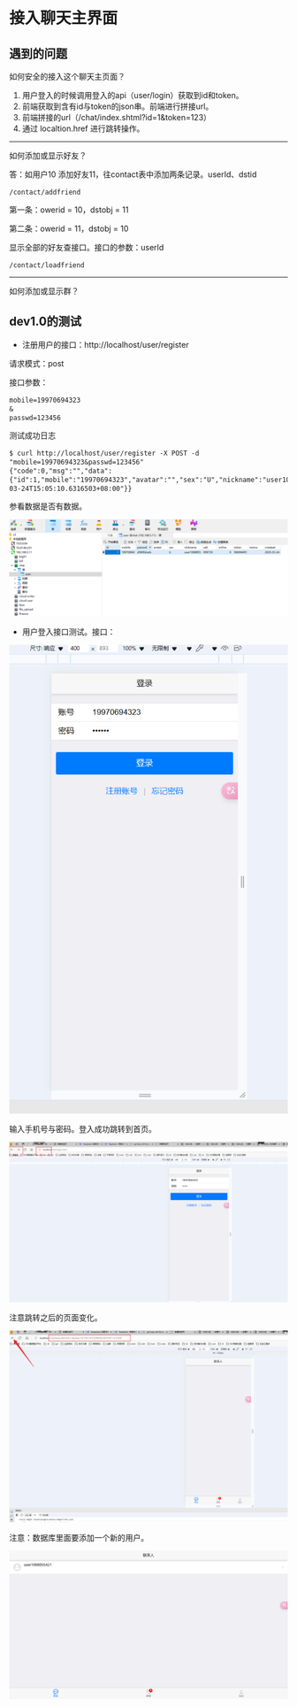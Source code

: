 # 接入聊天主界面



## 遇到的问题

如何安全的接入这个聊天主页面？

1. 用户登入的时候调用登入的api（user/login）获取到id和token。
2.  前端获取到含有id与token的json串。前端进行拼接url。
3. 前端拼接的url（/chat/index.shtml?id=1&token=123）
4. 通过 localtion.href 进行跳转操作。



---

如何添加或显示好友？

答：如用户10 添加好友11，往contact表中添加两条记录。userId、dstid

```
/contact/addfriend
```

第一条：owerid = 10，dstobj = 11

第二条：owerid = 11，dstobj = 10

显示全部的好友查接口。接口的参数：userId

```
/contact/loadfriend
```

---

如何添加或显示群？





## dev1.0的测试

- 注册用户的接口：http://localhost/user/register

请求模式：post

接口参数：

```
mobile=19970694323
&
passwd=123456
```

测试成功日志

```
$ curl http://localhost/user/register -X POST -d "mobile=19970694323&passwd=123456"
{"code":0,"msg":"","data":{"id":1,"mobile":"19970694323","avatar":"","sex":"U","nickname":"user1068855420","online":0,"token":"966964953","memo":"","createat":"2025-03-24T15:05:10.6316503+08:00"}}

```

参看数据是否有数据。

![image-20250324150725799](day04_2025_03_24_06.assets/image-20250324150725799.png)





- 用户登入接口测试。接口：

![image-20250324150848061](day04_2025_03_24_06.assets/image-20250324150848061.png)



输入手机号与密码。登入成功跳转到首页。

![image-20250324150954444](day04_2025_03_24_06.assets/image-20250324150954444.png)



注意跳转之后的页面变化。

![image-20250324151022000](day04_2025_03_24_06.assets/image-20250324151022000.png)





注意：数据库里面要添加一个新的用户。

![image-20250324152406739](day04_2025_03_24_06.assets/image-20250324152406739.png)
